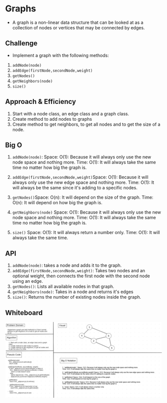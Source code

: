 # Graphs

* A graph is a non-linear data structure that can be looked at as a collection of nodes or vertices that may be connected by edges.

## Challenge

* Implement a graph with the following methods:

1. `addNode(node)`
2. `addEdge(firstNode,secondNode,weight)`
3. `getNodes()`
4. `getNeighbors(node)`
5. `size()`

## Approach & Efficiency

1. Start with a node class, an edge class and a graph class.
2. Create method to add nodes to graphs
3. Create method to get neighbors, to get all nodes and to get the size of a node.

## Big O

1. `addNode(node)`: Space: O(1): Because it will always only use the new node space and nothing more.
Time: O(1): It will always take the same time no matter how big the graph is.

2. `addEdge(firstNode,secondNode,weight)`Space: O(1): Because it will always only use the new edge space and nothing more.
Time: O(1): It will always be the same since it's adding to a specific nodes.

3. `getNodes()`Space: O(n): It will depend on the size of the graph.
Time: O(n): It will depend on how big the graph is.

4. `getNeighbors(node)` Space: O(1): Because it will always only use the new node space and nothing more.
Time: O(1): It will always take the same time no matter how big the graph is.

5. `size()` Space: O(1): It will always return a number only.
Time: O(1): It will always take the same time.

## API

1. `addNode(node)`: takes a node and adds it to the graph.
2. `addEdge(firstNode,secondNode,weight)`: Takes two nodes and an optional weight, then connects the first node with the second node using an edge.
3. `getNodes()`: Lists all available nodes in that graph.
4. `getNeighbors(node)`: Takes in a node and returns it's edges
5. `size()`: Returns the number of existing nodes inside the graph.

## Whiteboard

![graph](../../assets/graph.jpg)
